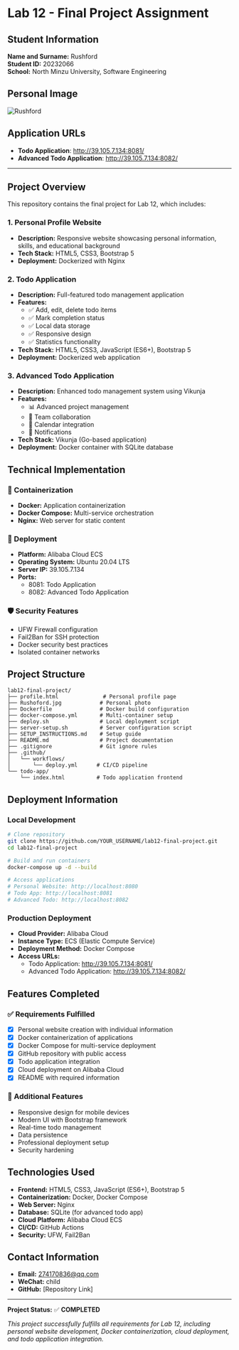 # Lab 12 - Final Project Assignment

## Student Information

**Name and Surname:** Rushford  
**Student ID:** 20232066  
**School:** North Minzu University, Software Engineering

## Personal Image
![Rushford](Rushoford.jpg)

## Application URLs

- **Todo Application**: http://39.105.7.134:8081/
- **Advanced Todo Application**: http://39.105.7.134:8082/

---

## Project Overview

This repository contains the final project for Lab 12, which includes:

### 1. Personal Profile Website
- **Description:** Responsive website showcasing personal information, skills, and educational background
- **Tech Stack:** HTML5, CSS3, Bootstrap 5
- **Deployment:** Dockerized with Nginx

### 2. Todo Application
- **Description:** Full-featured todo management application
- **Features:**
  - ✅ Add, edit, delete todo items
  - ✅ Mark completion status
  - ✅ Local data storage
  - ✅ Responsive design
  - ✅ Statistics functionality
- **Tech Stack:** HTML5, CSS3, JavaScript (ES6+), Bootstrap 5
- **Deployment:** Dockerized web application

### 3. Advanced Todo Application
- **Description:** Enhanced todo management system using Vikunja
- **Features:**
  - 📊 Advanced project management
  - 👥 Team collaboration
  - 📅 Calendar integration
  - 🔔 Notifications
- **Tech Stack:** Vikunja (Go-based application)
- **Deployment:** Docker container with SQLite database

## Technical Implementation

### 🐳 Containerization
- **Docker:** Application containerization
- **Docker Compose:** Multi-service orchestration
- **Nginx:** Web server for static content

### 🚀 Deployment
- **Platform:** Alibaba Cloud ECS
- **Operating System:** Ubuntu 20.04 LTS
- **Server IP:** 39.105.7.134
- **Ports:**
  - 8081: Todo Application
  - 8082: Advanced Todo Application

### 🛡️ Security Features
- UFW Firewall configuration
- Fail2Ban for SSH protection
- Docker security best practices
- Isolated container networks

## Project Structure

```
lab12-final-project/
├── profile.html              # Personal profile page
├── Rushoford.jpg            # Personal photo
├── Dockerfile               # Docker build configuration
├── docker-compose.yml       # Multi-container setup
├── deploy.sh                # Local deployment script
├── server-setup.sh          # Server configuration script
├── SETUP_INSTRUCTIONS.md    # Setup guide
├── README.md                # Project documentation
├── .gitignore               # Git ignore rules
├── .github/
│   └── workflows/
│       └── deploy.yml      # CI/CD pipeline
└── todo-app/
    └── index.html          # Todo application frontend
```

## Deployment Information

### Local Development
```bash
# Clone repository
git clone https://github.com/YOUR_USERNAME/lab12-final-project.git
cd lab12-final-project

# Build and run containers
docker-compose up -d --build

# Access applications
# Personal Website: http://localhost:8080
# Todo App: http://localhost:8081
# Advanced Todo: http://localhost:8082
```

### Production Deployment
- **Cloud Provider:** Alibaba Cloud
- **Instance Type:** ECS (Elastic Compute Service)
- **Deployment Method:** Docker Compose
- **Access URLs:**
  - Todo Application: http://39.105.7.134:8081/
  - Advanced Todo Application: http://39.105.7.134:8082/

## Features Completed

### ✅ Requirements Fulfilled
- [x] Personal website creation with individual information
- [x] Docker containerization of applications
- [x] Docker Compose for multi-service deployment
- [x] GitHub repository with public access
- [x] Todo application integration
- [x] Cloud deployment on Alibaba Cloud
- [x] README with required information

### 🎯 Additional Features
- Responsive design for mobile devices
- Modern UI with Bootstrap framework
- Real-time todo management
- Data persistence
- Professional deployment setup
- Security hardening

## Technologies Used

- **Frontend:** HTML5, CSS3, JavaScript (ES6+), Bootstrap 5
- **Containerization:** Docker, Docker Compose
- **Web Server:** Nginx
- **Database:** SQLite (for advanced todo app)
- **Cloud Platform:** Alibaba Cloud ECS
- **CI/CD:** GitHub Actions
- **Security:** UFW, Fail2Ban

## Contact Information

- **Email:** 274170836@qq.com
- **WeChat:** child
- **GitHub:** [Repository Link]

---

**Project Status:** ✅ **COMPLETED**

*This project successfully fulfills all requirements for Lab 12, including personal website development, Docker containerization, cloud deployment, and todo application integration.* 